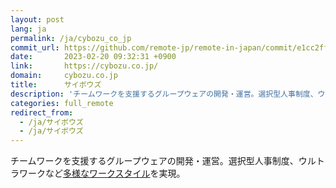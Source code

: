 ```yaml
---
layout: post
lang: ja
permalink: /ja/cybozu_co_jp
commit_url: https://github.com/remote-jp/remote-in-japan/commit/e1cc2ffbcd4db49c66e472587ca02dc35cea6966
date:       2023-02-20 09:32:31 +0900
link:       https://cybozu.co.jp/
domain:     cybozu.co.jp
title:      サイボウズ
description: 'チームワークを支援するグループウェアの開発・運営。選択型人事制度、ウルトラワークなど多様なワークスタイルを実現。'
categories: full_remote
redirect_from:
  - /ja/サイボウズ
  - /ja/サイボウズ
---
```


<p>チームワークを支援するグループウェアの開発・運営。選択型人事制度、ウルトラワークなど<a href="https://cybozu.co.jp/company/workstyle/">多様なワークスタイル</a>を実現。</p>
